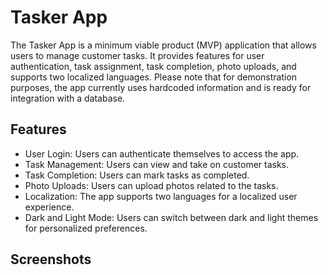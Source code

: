 # Tasker App

The Tasker App is a minimum viable product (MVP) application that allows users to manage customer tasks. It provides features for user authentication, task assignment, task completion, photo uploads, and supports two localized languages. Please note that for demonstration purposes, the app currently uses hardcoded information and is ready for integration with a database.

## Features

- User Login: Users can authenticate themselves to access the app.
- Task Management: Users can view and take on customer tasks.
- Task Completion: Users can mark tasks as completed.
- Photo Uploads: Users can upload photos related to the tasks.
- Localization: The app supports two languages for a localized user experience.
- Dark and Light Mode: Users can switch between dark and light themes for personalized preferences.

## Screenshots
